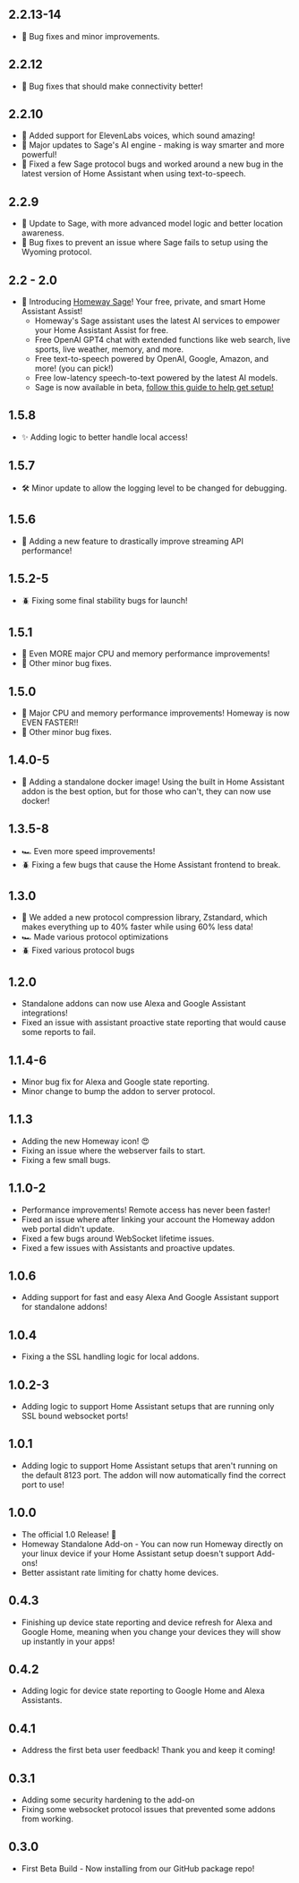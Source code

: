 <!-- https://developers.home-assistant.io/docs/add-ons/presentation#keeping-a-changelog -->
<!-- This is used in the homeway UI to show updates, so keep it up to date. -->

## 2.2.13-14

-  🐛 Bug fixes and minor improvements.

## 2.2.12

- 🐞 Bug fixes that should make connectivity better!

## 2.2.10

- 💬 Added support for ElevenLabs voices, which sound amazing!
- 🧠 Major updates to Sage's AI engine - making is way smarter and more powerful!
- 🐛 Fixed a few Sage protocol bugs and worked around a new bug in the latest version of Home Assistant when using text-to-speech.

## 2.2.9

- 🤖 Update to Sage, with more advanced model logic and better location awareness.
- 🐛 Bug fixes to prevent an issue where Sage fails to setup using the Wyoming protocol.

## 2.2 - 2.0

- 🤖 Introducing [Homeway Sage](https://blog.homeway.io/homeway-sage-free-private-intelligent-chatgpt-for-home-assistant-assist-voice/)! Your free, private, and smart Home Assistant Assist!
    - Homeway's Sage assistant uses the latest AI services to empower your Home Assistant Assist for free.
    - Free OpenAI GPT4 chat with extended functions like web search, live sports, live weather, memory, and more.
    - Free text-to-speech powered by OpenAI, Google, Amazon, and more! (you can pick!)
    - Free low-latency speech-to-text powered by the latest AI models.
    - Sage is now available in beta, [follow this guide to help get setup!](https://blog.homeway.io/homeway-sage-free-private-intelligent-chatgpt-for-home-assistant-assist-voice/)

## 1.5.8

- ✨ Adding logic to better handle local access!

## 1.5.7

- 🛠️ Minor update to allow the logging level to be changed for debugging.

## 1.5.6

- 🚀 Adding a new feature to drastically improve streaming API performance!

## 1.5.2-5

- 🪲 Fixing some final stability bugs for launch!

## 1.5.1

- 🚀 Even MORE major CPU and memory performance improvements!
- 🐛 Other minor bug fixes.

## 1.5.0

- 🚀 Major CPU and memory performance improvements! Homeway is now EVEN FASTER!!
- 🐛 Other minor bug fixes.

## 1.4.0-5

- 🐋 Adding a standalone docker image! Using the built in Home Assistant addon is the best option, but for those who can't, they can now use docker!

## 1.3.5-8

- 🏎️ Even more speed improvements!
- 🪲 Fixing a few bugs that cause the Home Assistant frontend to break.

## 1.3.0

- 🏇 We added a new protocol compression library, Zstandard, which makes everything up to 40% faster while using 60% less data!
- 🏎️ Made various protocol optimizations
- 🪲 Fixed various protocol bugs

## 1.2.0

- Standalone addons can now use Alexa and Google Assistant integrations!
- Fixed an issue with assistant proactive state reporting that would cause some reports to fail.

## 1.1.4-6

- Minor bug fix for Alexa and Google state reporting.
- Minor change to bump the addon to server protocol.

## 1.1.3

- Adding the new Homeway icon! 😍
- Fixing an issue where the webserver fails to start.
- Fixing a few small bugs.

## 1.1.0-2

- Performance improvements! Remote access has never been faster!
- Fixed an issue where after linking your account the Homeway addon web portal didn't update.
- Fixed a few bugs around WebSocket lifetime issues.
- Fixed a few issues with Assistants and proactive updates.

## 1.0.6

- Adding support for fast and easy Alexa And Google Assistant support for standalone addons!

## 1.0.4

- Fixing a the SSL handling logic for local addons.

## 1.0.2-3

- Adding logic to support Home Assistant setups that are running only SSL bound websocket ports!

## 1.0.1

- Adding logic to support Home Assistant setups that aren't running on the default 8123 port. The addon will now automatically find the correct port to use!

## 1.0.0

- The official 1.0 Release! 🥳
- Homeway Standalone Add-on - You can now run Homeway directly on your linux device if your Home Assistant setup doesn't support Add-ons!
- Better assistant rate limiting for chatty home devices.

## 0.4.3

- Finishing up device state reporting and device refresh for Alexa and Google Home, meaning when you change your devices they will show up instantly in your apps!

## 0.4.2

- Adding logic for device state reporting to Google Home and Alexa Assistants.

## 0.4.1

 - Address the first beta user feedback! Thank you and keep it coming!

## 0.3.1

- Adding some security hardening to the add-on
- Fixing some websocket protocol issues that prevented some addons from working.

## 0.3.0

- First Beta Build - Now installing from our GitHub package repo!

